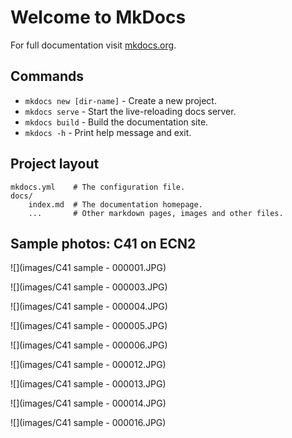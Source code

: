 # Welcome to MkDocs

For full documentation visit [mkdocs.org](https://www.mkdocs.org).

## Commands

* `mkdocs new [dir-name]` - Create a new project.
* `mkdocs serve` - Start the live-reloading docs server.
* `mkdocs build` - Build the documentation site.
* `mkdocs -h` - Print help message and exit.

## Project layout

    mkdocs.yml    # The configuration file.
    docs/
        index.md  # The documentation homepage.
        ...       # Other markdown pages, images and other files.

## Sample photos: C41 on ECN2

![](images/C41 sample - 000001.JPG)

![](images/C41 sample - 000003.JPG)

![](images/C41 sample - 000004.JPG)

![](images/C41 sample - 000005.JPG)

![](images/C41 sample - 000006.JPG)

![](images/C41 sample - 000012.JPG)

![](images/C41 sample - 000013.JPG)

![](images/C41 sample - 000014.JPG)

![](images/C41 sample - 000016.JPG)